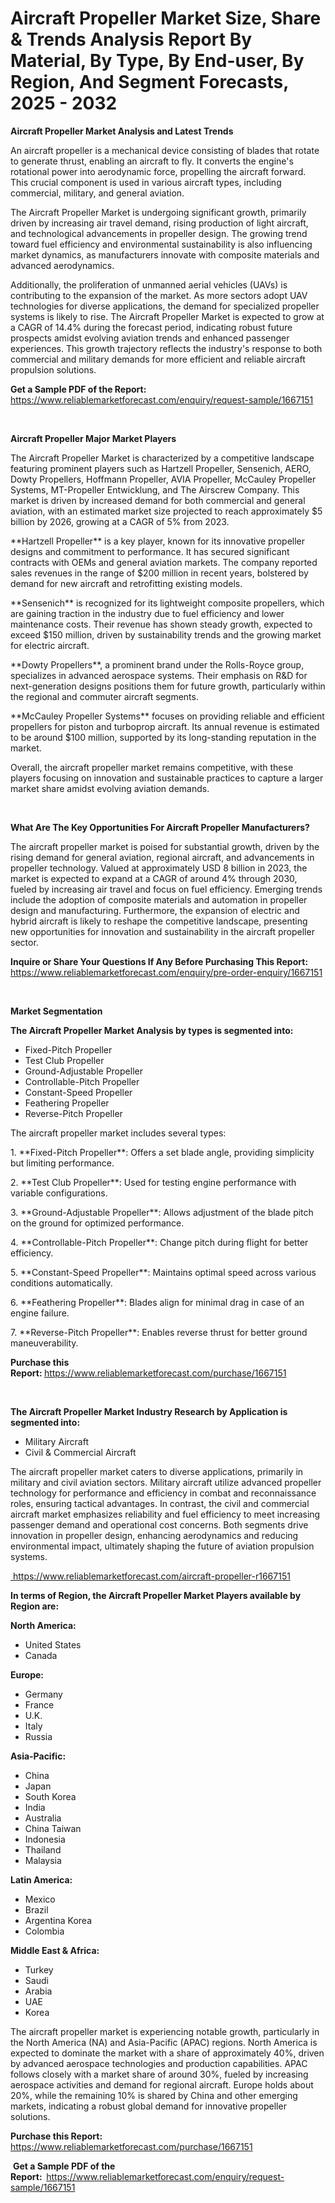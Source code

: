 <p><h1>Aircraft Propeller Market Size, Share & Trends Analysis Report By Material, By Type, By End-user, By Region, And Segment Forecasts, 2025 - 2032</h1></p><p><strong>Aircraft Propeller Market Analysis and Latest Trends</strong></p>
<p><p>An aircraft propeller is a mechanical device consisting of blades that rotate to generate thrust, enabling an aircraft to fly. It converts the engine's rotational power into aerodynamic force, propelling the aircraft forward. This crucial component is used in various aircraft types, including commercial, military, and general aviation.</p><p>The Aircraft Propeller Market is undergoing significant growth, primarily driven by increasing air travel demand, rising production of light aircraft, and technological advancements in propeller design. The growing trend toward fuel efficiency and environmental sustainability is also influencing market dynamics, as manufacturers innovate with composite materials and advanced aerodynamics. </p><p>Additionally, the proliferation of unmanned aerial vehicles (UAVs) is contributing to the expansion of the market. As more sectors adopt UAV technologies for diverse applications, the demand for specialized propeller systems is likely to rise. The Aircraft Propeller Market is expected to grow at a CAGR of 14.4% during the forecast period, indicating robust future prospects amidst evolving aviation trends and enhanced passenger experiences. This growth trajectory reflects the industry's response to both commercial and military demands for more efficient and reliable aircraft propulsion solutions.</p></p>
<p><strong>Get a Sample PDF of the Report:&nbsp;</strong> <a href="https://www.reliablemarketforecast.com/enquiry/request-sample/1667151?utm_campaign=3221&utm_medium=2&utm_source=Github&utm_content=ia&utm_term=17042025&utm_id=aircraft-propeller">https://www.reliablemarketforecast.com/enquiry/request-sample/1667151</a></p>
<p>&nbsp;</p>
<p><strong>Aircraft Propeller Major Market Players</strong></p>
<p><p>The Aircraft Propeller Market is characterized by a competitive landscape featuring prominent players such as Hartzell Propeller, Sensenich, AERO, Dowty Propellers, Hoffmann Propeller, AVIA Propeller, McCauley Propeller Systems, MT-Propeller Entwicklung, and The Airscrew Company. This market is driven by increased demand for both commercial and general aviation, with an estimated market size projected to reach approximately $5 billion by 2026, growing at a CAGR of 5% from 2023.</p><p>**Hartzell Propeller** is a key player, known for its innovative propeller designs and commitment to performance. It has secured significant contracts with OEMs and general aviation markets. The company reported sales revenues in the range of $200 million in recent years, bolstered by demand for new aircraft and retrofitting existing models.</p><p>**Sensenich** is recognized for its lightweight composite propellers, which are gaining traction in the industry due to fuel efficiency and lower maintenance costs. Their revenue has shown steady growth, expected to exceed $150 million, driven by sustainability trends and the growing market for electric aircraft.</p><p>**Dowty Propellers**, a prominent brand under the Rolls-Royce group, specializes in advanced aerospace systems. Their emphasis on R&D for next-generation designs positions them for future growth, particularly within the regional and commuter aircraft segments.</p><p>**McCauley Propeller Systems** focuses on providing reliable and efficient propellers for piston and turboprop aircraft. Its annual revenue is estimated to be around $100 million, supported by its long-standing reputation in the market.</p><p>Overall, the aircraft propeller market remains competitive, with these players focusing on innovation and sustainable practices to capture a larger market share amidst evolving aviation demands.</p></p>
<p>&nbsp;</p>
<p><strong>What Are The Key Opportunities For Aircraft Propeller Manufacturers?</strong></p>
<p><p>The aircraft propeller market is poised for substantial growth, driven by the rising demand for general aviation, regional aircraft, and advancements in propeller technology. Valued at approximately USD 8 billion in 2023, the market is expected to expand at a CAGR of around 4% through 2030, fueled by increasing air travel and focus on fuel efficiency. Emerging trends include the adoption of composite materials and automation in propeller design and manufacturing. Furthermore, the expansion of electric and hybrid aircraft is likely to reshape the competitive landscape, presenting new opportunities for innovation and sustainability in the aircraft propeller sector.</p></p>
<p><strong>Inquire or Share Your Questions If Any Before Purchasing This Report:</strong> <a href="https://www.reliablemarketforecast.com/enquiry/pre-order-enquiry/1667151?utm_campaign=3221&utm_medium=2&utm_source=Github&utm_content=ia&utm_term=17042025&utm_id=aircraft-propeller">https://www.reliablemarketforecast.com/enquiry/pre-order-enquiry/1667151</a></p>
<p>&nbsp;</p>
<p><strong>Market Segmentation</strong></p>
<p><strong>The Aircraft Propeller Market Analysis by types is segmented into:</strong></p>
<p><ul><li>Fixed-Pitch Propeller</li><li>Test Club Propeller</li><li>Ground-Adjustable Propeller</li><li>Controllable-Pitch Propeller</li><li>Constant-Speed Propeller</li><li>Feathering Propeller</li><li>Reverse-Pitch Propeller</li></ul></p>
<p><p>The aircraft propeller market includes several types: </p><p>1. **Fixed-Pitch Propeller**: Offers a set blade angle, providing simplicity but limiting performance.</p><p>   </p><p>2. **Test Club Propeller**: Used for testing engine performance with variable configurations.</p><p>3. **Ground-Adjustable Propeller**: Allows adjustment of the blade pitch on the ground for optimized performance.</p><p>4. **Controllable-Pitch Propeller**: Change pitch during flight for better efficiency.</p><p>5. **Constant-Speed Propeller**: Maintains optimal speed across various conditions automatically.</p><p>6. **Feathering Propeller**: Blades align for minimal drag in case of an engine failure.</p><p>7. **Reverse-Pitch Propeller**: Enables reverse thrust for better ground maneuverability.</p></p>
<p><strong>Purchase this Report:&nbsp;</strong><a href="https://www.reliablemarketforecast.com/purchase/1667151?utm_campaign=3221&utm_medium=2&utm_source=Github&utm_content=ia&utm_term=17042025&utm_id=aircraft-propeller">https://www.reliablemarketforecast.com/purchase/1667151</a></p>
<p>&nbsp;</p>
<p><strong>The Aircraft Propeller Market Industry Research by Application is segmented into:</strong></p>
<p><ul><li>Military Aircraft</li><li>Civil & Commercial Aircraft</li></ul></p>
<p><p>The aircraft propeller market caters to diverse applications, primarily in military and civil aviation sectors. Military aircraft utilize advanced propeller technology for performance and efficiency in combat and reconnaissance roles, ensuring tactical advantages. In contrast, the civil and commercial aircraft market emphasizes reliability and fuel efficiency to meet increasing passenger demand and operational cost concerns. Both segments drive innovation in propeller design, enhancing aerodynamics and reducing environmental impact, ultimately shaping the future of aviation propulsion systems.</p></p>
<p><a href="https://www.reliablemarketforecast.com/aircraft-propeller-r1667151?utm_campaign=3221&utm_medium=2&utm_source=Github&utm_content=ia&utm_term=17042025&utm_id=aircraft-propeller">&nbsp;https://www.reliablemarketforecast.com/aircraft-propeller-r1667151</a></p>
<p><strong>In terms of Region, the Aircraft Propeller Market Players available by Region are:</strong></p>
<p>
    <p> <strong> North America: </strong>
        <ul>
            <li>United States</li>
            <li>Canada</li>
        </ul>
        </p> 
    <p> <strong> Europe: </strong>
        <ul>
            <li>Germany</li>
            <li>France</li>
            <li>U.K.</li>
            <li>Italy</li>
            <li>Russia</li>
        </ul>
        </p> 
    <p> <strong> Asia-Pacific: </strong>
        <ul>
            <li>China</li>
            <li>Japan</li>
            <li>South Korea</li>
            <li>India</li>
            <li>Australia</li>
            <li>China Taiwan</li>
            <li>Indonesia</li>
            <li>Thailand</li>
            <li>Malaysia</li>
        </ul>
        </p> 
    <p> <strong> Latin America: </strong>
        <ul>
            <li>Mexico</li>
            <li>Brazil</li>
            <li>Argentina Korea</li>
            <li>Colombia</li>
        </ul>
        </p> 
    <p> <strong> Middle East & Africa: </strong>
        <ul>
            <li>Turkey</li>
            <li>Saudi</li>
            <li>Arabia</li>
            <li>UAE</li>
            <li>Korea</li>
        </ul>
    </p>
    </p>
<p><p>The aircraft propeller market is experiencing notable growth, particularly in the North America (NA) and Asia-Pacific (APAC) regions. North America is expected to dominate the market with a share of approximately 40%, driven by advanced aerospace technologies and production capabilities. APAC follows closely with a market share of around 30%, fueled by increasing aerospace activities and demand for regional aircraft. Europe holds about 20%, while the remaining 10% is shared by China and other emerging markets, indicating a robust global demand for innovative propeller solutions.</p></p>
<p><strong>Purchase this Report: </strong><a href="https://www.reliablemarketforecast.com/purchase/1667151?utm_campaign=3221&utm_medium=2&utm_source=Github&utm_content=ia&utm_term=17042025&utm_id=aircraft-propeller">https://www.reliablemarketforecast.com/purchase/1667151</a></p>
<p>&nbsp;<strong>Get a Sample PDF of the Report:&nbsp;&nbsp;</strong><a href="https://www.reliablemarketforecast.com/enquiry/request-sample/1667151?utm_campaign=3221&utm_medium=2&utm_source=Github&utm_content=ia&utm_term=17042025&utm_id=aircraft-propeller">https://www.reliablemarketforecast.com/enquiry/request-sample/1667151</a></p>
<p><strong></strong></p>
<p><p></p><p></p><p></p></p>